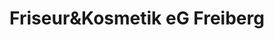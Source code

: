 ---
title: "Friseur&Kosmetik eG Freiberg"
url: /freiberg/friseurundkosmetik-eg-freiberg/
shop: Friseur
---